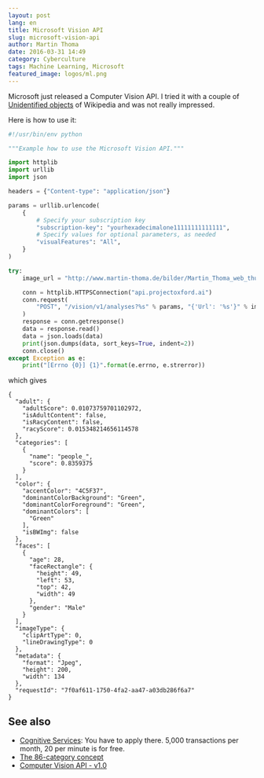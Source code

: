 ```yaml
---
layout: post
lang: en
title: Microsoft Vision API
slug: microsoft-vision-api
author: Martin Thoma
date: 2016-03-31 14:49
category: Cyberculture
tags: Machine Learning, Microsoft
featured_image: logos/ml.png
---
```

Microsoft just released a Computer Vision API. I tried it with a couple of
[Unidentified objects](https://commons.wikimedia.org/wiki/Category:Unidentified_objects)
of Wikipedia and was not really impressed.

Here is how to use it:

```python
#!/usr/bin/env python

"""Example how to use the Microsoft Vision API."""

import httplib
import urllib
import json

headers = {"Content-type": "application/json"}

params = urllib.urlencode(
    {
        # Specify your subscription key
        "subscription-key": "yourhexadecimalone11111111111111",
        # Specify values for optional parameters, as needed
        "visualFeatures": "All",
    }
)

try:
    image_url = "http://www.martin-thoma.de/bilder/Martin_Thoma_web_thumb.jpg"

    conn = httplib.HTTPSConnection("api.projectoxford.ai")
    conn.request(
        "POST", "/vision/v1/analyses?%s" % params, "{'Url': '%s'}" % image_url, headers
    )
    response = conn.getresponse()
    data = response.read()
    data = json.loads(data)
    print(json.dumps(data, sort_keys=True, indent=2))
    conn.close()
except Exception as e:
    print("[Errno {0}] {1}".format(e.errno, e.strerror))
```

which gives

```text
{
  "adult": {
    "adultScore": 0.01073759701102972,
    "isAdultContent": false,
    "isRacyContent": false,
    "racyScore": 0.015348214656114578
  },
  "categories": [
    {
      "name": "people_",
      "score": 0.8359375
    }
  ],
  "color": {
    "accentColor": "4C5F37",
    "dominantColorBackground": "Green",
    "dominantColorForeground": "Green",
    "dominantColors": [
      "Green"
    ],
    "isBWImg": false
  },
  "faces": [
    {
      "age": 28,
      "faceRectangle": {
        "height": 49,
        "left": 53,
        "top": 42,
        "width": 49
      },
      "gender": "Male"
    }
  ],
  "imageType": {
    "clipArtType": 0,
    "lineDrawingType": 0
  },
  "metadata": {
    "format": "Jpeg",
    "height": 200,
    "width": 134
  },
  "requestId": "7f0af611-1750-4fa2-aa47-a03db286f6a7"
}
```

## See also

* [Cognitive Services](https://www.microsoft.com/cognitive-services/en-us/subscriptions): You have to apply there. 5,000 transactions per month, 20 per minute is for free.
* [The 86-category concept](https://www.microsoft.com/cognitive-services/en-us/computer-vision-api/documentation/analyzeimage)
* [Computer Vision API - v1.0](https://dev.projectoxford.ai/docs/services/56f91f2d778daf23d8ec6739/operations/56f91f2e778daf14a499e1fa)
